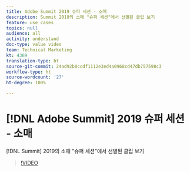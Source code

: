 ```yaml
---
title: Adobe Summit 2019 슈퍼 세션 - 소매
description: Summit 2019의 소매 "슈퍼 세션"에서 선별된 클립 보기
feature: use cases
topics: null
audience: all
activity: understand
doc-type: value video
team: Technical Marketing
kt: 4389
translation-type: ht
source-git-commit: 24ad92b0ccdf1112e3ed4a0968cd47db757598c3
workflow-type: ht
source-wordcount: '27'
ht-degree: 100%

---
```



# [!DNL Adobe Summit] 2019 슈퍼 세션 - 소매

[!DNL Summit] 2019의 소매 &quot;슈퍼 세션&quot;에서 선별된 클립 보기

>[!VIDEO](https://video.tv.adobe.com/v/30549/?quality=12)
